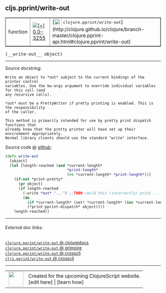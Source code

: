 ## cljs.pprint/write-out



 <table border="1">
<tr>
<td>function</td>
<td><a href="https://github.com/cljsinfo/cljs-api-docs/tree/0.0-3255"><img valign="middle" alt="[+] 0.0-3255" title="Added in 0.0-3255" src="https://img.shields.io/badge/+-0.0--3255-lightgrey.svg"></a> </td>
<td>
[<img height="24px" valign="middle" src="http://i.imgur.com/1GjPKvB.png"> <samp>clojure.pprint/write-out</samp>](http://clojure.github.io/clojure/branch-master/clojure.pprint-api.html#clojure.pprint/write-out)
</td>
</tr>
</table>


 <samp>
(__write-out__ object)<br>
</samp>

---





Source docstring:

```
Write an object to *out* subject to the current bindings of the printer control
variables. Use the kw-args argument to override individual variables for this call (and
any recursive calls).

*out* must be a PrettyWriter if pretty printing is enabled. This is the responsibility
of the caller.

This method is primarily intended for use by pretty print dispatch functions that
already know that the pretty printer will have set up their environment appropriately.
Normal library clients should use the standard "write" interface. 
```


Source code @ [github](https://github.com/clojure/clojurescript/blob/r3255/src/main/cljs/cljs/pprint.cljs#L725-L747):

```clj
(defn write-out
  [object]
  (let [length-reached (and *current-length*
                            *print-length*
                            (>= *current-length* *print-length*))]
    (if-not *print-pretty*
      (pr object)
      (if length-reached
        (-write *out* "...") ;;TODO could this (incorrectly) print ... on the next line?
        (do
          (if *current-length* (set! *current-length* (inc *current-length*)))
          (*print-pprint-dispatch* object))))
    length-reached))
```

<!--
Repo - tag - source tree - lines:

 <pre>
clojurescript @ r3255
└── src
    └── main
        └── cljs
            └── cljs
                └── <ins>[pprint.cljs:725-747](https://github.com/clojure/clojurescript/blob/r3255/src/main/cljs/cljs/pprint.cljs#L725-L747)</ins>
</pre>

-->

---



###### External doc links:

[`clojure.pprint/write-out` @ clojuredocs](http://clojuredocs.org/clojure.pprint/write-out)<br>
[`clojure.pprint/write-out` @ grimoire](http://conj.io/store/v1/org.clojure/clojure/1.7.0-beta3/clj/clojure.pprint/write-out/)<br>
[`clojure.pprint/write-out` @ crossclj](http://crossclj.info/fun/clojure.pprint/write-out.html)<br>
[`cljs.pprint/write-out` @ crossclj](http://crossclj.info/fun/cljs.pprint.cljs/write-out.html)<br>

---

 <table>
<tr><td>
<img valign="middle" align="right" width="48px" src="http://i.imgur.com/Hi20huC.png">
</td><td>
Created for the upcoming ClojureScript website.<br>
[edit here] | [learn how]
</td></tr></table>

[edit here]:https://github.com/cljsinfo/cljs-api-docs/blob/master/cljsdoc/cljs.pprint_write-out.cljsdoc
[learn how]:https://github.com/cljsinfo/cljs-api-docs/wiki/cljsdoc-files

<!--

This information was too distracting to show to readers, but I'll leave it
commented here since it is helpful to:

- pretty-print the data used to generate this document
- and show how to retrieve that data



The API data for this symbol:

```clj
{:ns "cljs.pprint",
 :name "write-out",
 :signature ["[object]"],
 :history [["+" "0.0-3255"]],
 :type "function",
 :full-name-encode "cljs.pprint_write-out",
 :source {:code "(defn write-out\n  [object]\n  (let [length-reached (and *current-length*\n                            *print-length*\n                            (>= *current-length* *print-length*))]\n    (if-not *print-pretty*\n      (pr object)\n      (if length-reached\n        (-write *out* \"...\") ;;TODO could this (incorrectly) print ... on the next line?\n        (do\n          (if *current-length* (set! *current-length* (inc *current-length*)))\n          (*print-pprint-dispatch* object))))\n    length-reached))",
          :title "Source code",
          :repo "clojurescript",
          :tag "r3255",
          :filename "src/main/cljs/cljs/pprint.cljs",
          :lines [725 747]},
 :full-name "cljs.pprint/write-out",
 :clj-symbol "clojure.pprint/write-out",
 :docstring "Write an object to *out* subject to the current bindings of the printer control\nvariables. Use the kw-args argument to override individual variables for this call (and\nany recursive calls).\n\n*out* must be a PrettyWriter if pretty printing is enabled. This is the responsibility\nof the caller.\n\nThis method is primarily intended for use by pretty print dispatch functions that\nalready know that the pretty printer will have set up their environment appropriately.\nNormal library clients should use the standard \"write\" interface. "}

```

Retrieve the API data for this symbol:

```clj
;; from Clojure REPL
(require '[clojure.edn :as edn])
(-> (slurp "https://raw.githubusercontent.com/cljsinfo/cljs-api-docs/catalog/cljs-api.edn")
    (edn/read-string)
    (get-in [:symbols "cljs.pprint/write-out"]))
```

-->
